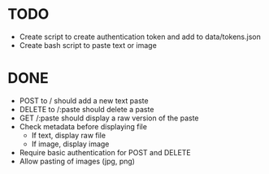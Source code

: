 # TODO
- Create script to create authentication token and add to data/tokens.json
- Create bash script to paste text or image

# DONE
- POST to / should add a new text paste
- DELETE to /:paste should delete a paste
- GET /:paste should display a raw version of the paste
- Check metadata before displaying file
  - If text, display raw file
  - If image, display image
- Require basic authentication for POST and DELETE
- Allow pasting of images (jpg, png)
